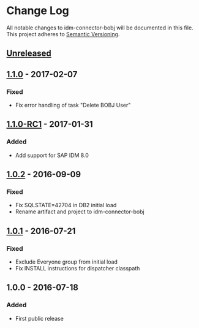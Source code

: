# Change Log
All notable changes to idm-connector-bobj will be documented in this file.
This project adheres to [Semantic Versioning](http://semver.org/).

## [Unreleased]

## [1.1.0] - 2017-02-07
### Fixed
- Fix error handling of task "Delete BOBJ User"

## [1.1.0-RC1] - 2017-01-31
### Added
- Add support for SAP IDM 8.0

## [1.0.2] - 2016-09-09
### Fixed
- Fix SQLSTATE=42704 in DB2 initial load
- Rename artifact and project to idm-connector-bobj

## [1.0.1] - 2016-07-21
### Fixed
- Exclude Everyone group from initial load
- Fix INSTALL instructions for dispatcher classpath

## 1.0.0 - 2016-07-18
### Added
- First public release

[Unreleased]: ../../compare/1.1.0...HEAD
[1.1.0]:      ../../compare/1.1.0-RC1...1.1.0
[1.1.0-RC1]:  ../../compare/1.0.2...1.1.0-RC1
[1.0.2]:      ../../compare/1.0.1...1.0.2
[1.0.1]:      ../../compare/1.0.0...1.0.1

